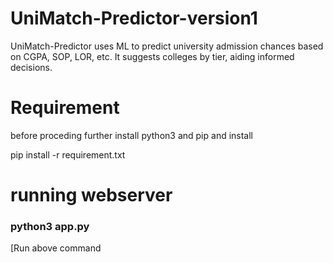 # UniMatch-Predictor-version1
UniMatch-Predictor uses ML to predict university admission chances based on CGPA, SOP, LOR, etc. It suggests colleges by tier, aiding informed decisions.

# Requirement
before proceding further install python3 and pip and install

pip install -r requirement.txt

# running webserver
### python3 app.py
[Run above command
